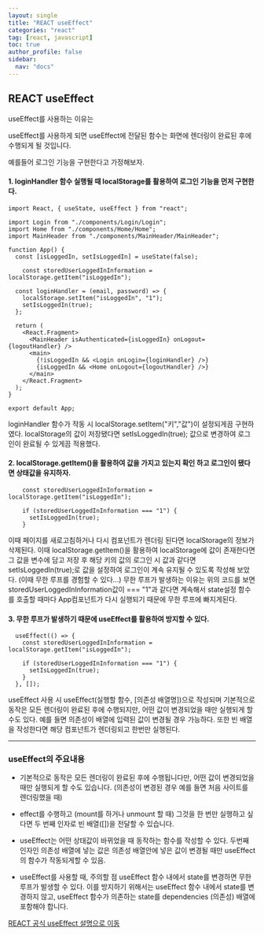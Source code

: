 ```yaml
---
layout: single
title: "REACT useEffect"
categories: "react"
tag: [react, javascript]
toc: true
author_profile: false
sidebar:
  nav: "docs"
---
```


## REACT useEffect

useEffect를 사용하는 이유는

useEffect를 사용하게 되면 useEffect에 전달된 함수는 화면에 렌더링이 완료된 후에 수행되게 될 것입니다.

예를들어 로그인 기능을 구현한다고 가정해보자.

#### 1. loginHandler 함수 실행될 때 localStorage를 활용하여 로그인 기능을 먼저 구현한다.

```
import React, { useState, useEffect } from "react";

import Login from "./components/Login/Login";
import Home from "./components/Home/Home";
import MainHeader from "./components/MainHeader/MainHeader";

function App() {
  const [isLoggedIn, setIsLoggedIn] = useState(false);

    const storedUserLoggedInInformation = localStorage.getItem("isLoggedIn");

  const loginHandler = (email, password) => {
    localStorage.setItem("isLoggedIn", "1");
    setIsLoggedIn(true);
  };

  return (
    <React.Fragment>
      <MainHeader isAuthenticated={isLoggedIn} onLogout={logoutHandler} />
      <main>
        {!isLoggedIn && <Login onLogin={loginHandler} />}
        {isLoggedIn && <Home onLogout={logoutHandler} />}
      </main>
    </React.Fragment>
  );
}

export default App;

```

loginHandler 함수가 작동 시 localStorage.setItem("키","값")이 설정되게끔 구현하였다.
localStorage의 값이 저장됐다면 setIsLoggedIn(true); 값으로 변경하여 로그인이 완료될 수 있게끔 적용했다.

#### 2. localStorage.getItem()을 활용하여 값을 가지고 있는지 확인 하고 로그인이 됐다면 상태값을 유지하자.

```
    const storedUserLoggedInInformation = localStorage.getItem("isLoggedIn");

    if (storedUserLoggedInInformation === "1") {
      setIsLoggedIn(true);
    }
```

이때 페이지를 새로고침하거나 다시 컴포넌트가 렌더링 된다면 localStorage의 정보가 삭제된다. 이때 localStorage.getItem()을 활용하여 localStorage에 값이 존재한다면 그 값을 변수에 담고 저장 후 해당 키의 값의 로그인 시 값과 같다면 setIsLoggedIn(true);로 값을 설정하여 로그인이 계속 유지될 수 있도록 작성해 보았다.
(이때 무한 루프를 경험할 수 있다...)
무한 루프가 발생하는 이유는 위의 코드를 보면 storedUserLoggedInInformation값이 === "1"과 같다면 계속해서 state설정 함수를 호출할 때마다 App컴포넌트가 다시 실행되기 때문에 무한 루프에 빠지게된다.

#### 3. 무한 루프가 발생하기 때문에 useEffect를 활용하여 방지할 수 있다.

```
  useEffect(() => {
    const storedUserLoggedInInformation = localStorage.getItem("isLoggedIn");

    if (storedUserLoggedInInformation === "1") {
      setIsLoggedIn(true);
    }
  }, []);
```

useEffect 사용 시 useEffect(실행할 함수, [의존성 배열명])으로 작성되며 기본적으로 동작은 모든 렌더링이 완료된 후에 수행되지만, 어떤 값이 변경되었을 때만 실행되게 할 수도 있다. 예를 들면 의존성이 배열에 입력된 값이 변경될 경우 가능하다. 또한 빈 배열을 작성한다면 해당 컴포넌트가 렌더링되고 한번만 실행된다.

----------------------------------------------------------

### useEffect의 주요내용

* 기본적으로 동작은 모든 렌더링이 완료된 후에 수행됩니다만, 어떤 값이 변경되었을 때만 실행되게 할 수도 있습니다.
(의존성이 변경된 경우 예를 들면 처음 사이트를 렌더링했을 때)

* effect를 수행하고 (mount를 하거나 unmount 할 때) 그것을 한 번만 실행하고 싶다면 두 번째 인자로 빈 배열([])을 전달할 수 있습니다.

* useEffect는 어떤 상태값이 바뀌었을 때 동작하는 함수를 작성할 수 있다.
두번째 인자인 의존성 배열에 넣는 값은 의존성 배열안에 넣은 값이 변경될 때만 useEffect의 함수가 작동되게할 수 있음.

* useEffect를 사용할 때, 주의할 점 useEffect 함수 내에서 state를 변경하면 무한 루프가 발생할 수 있다. 이를 방지하기 위해서는 useEffect 함수 내에서 state를 변경하지 않고, useEffect 함수가 의존하는 state를 dependencies (의존성) 배열에 포함해야 합니다.


[REACT 공식 useEffect 설명으로 이동](https://ko.reactjs.org/docs/hooks-reference.html#useeffect)

